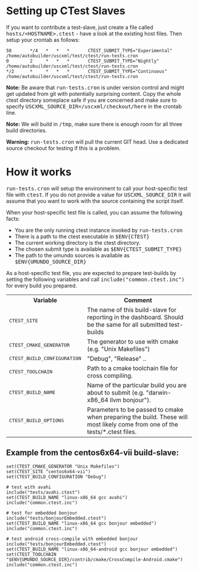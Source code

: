 # Setting up CTest Slaves

If you want to contribute a test-slave, just create a file called
<tt>hosts/&lt;HOSTNAME>.ctest</tt> - have a look at the existing host files.
Then setup your crontab as follows:

    50       */4   *   *   *       CTEST_SUBMIT_TYPE="Experimental"	/home/autobuilder/uscxml/test/ctest/run-tests.cron
    0        2     *   *   *       CTEST_SUBMIT_TYPE="Nightly"      /home/autobuilder/uscxml/test/ctest/run-tests.cron
    */2      *     *   *   *       CTEST_SUBMIT_TYPE="Continuous"   /home/autobuilder/uscxml/test/ctest/run-tests.cron

<b>Note:</b> Be aware that <tt>run-tests.cron</tt> is under version control and
might get updated from git with potentially surprising content. Copy the whole
ctest directory someplace safe if you are concerned and make sure to specify
<tt>USCXML_SOURCE_DIR=/uscxml/checkout/here</tt> in the crontab line.

<b>Note:</b> We will build in <tt>/tmp</tt>, make sure there is enough room for all three
build directories.

<b>Warning:</b> <tt>run-tests.cron</tt> will pull the current GIT head. Use a
dedicated source checkout for testing if this is a problem.

# How it works

<tt>run-tests.cron</tt> will setup the environment to call your host-specific
test file with <tt>ctest</tt>. If you do not provide a value for
<tt>USCXML_SOURCE_DIR</tt> it will assume that you want to work with the source
containing the script itself.

When your host-specific test file is called, you can assume the following facts:

* You are the only running ctest instance invoked by <tt>run-tests.cron</tt>
* There is a path to the ctest executable in <tt>$ENV{CTEST}</tt>
* The current working directory is the ctest directory.
* The chosen submit type is available as <tt>$ENV{CTEST_SUBMIT_TYPE}</tt>
* The path to the umundo sources is available as <tt>$ENV{UMUNDO_SOURCE_DIR}</tt>

As a host-specific test file, you are expected to prepare test-builds by setting
the following variables and call <tt>include("common.ctest.inc")</tt> for every
build you prepared.

<table>
	<tr><th>Variable</th><th>Comment</th></tr>
	<tr>
		<td><tt>CTEST_SITE</tt></td>
		<td>The name of this build-slave for reporting in the dashboard. Should be the same for all submitted test-builds</td>
	</tr>
	<tr>
		<td><tt>CTEST_CMAKE_GENERATOR</tt></td>
		<td>The generator to use with cmake (e.g. "Unix Makefiles")</td>
	</tr>
	<tr>
		<td><tt>CTEST_BUILD_CONFIGURATION</tt></td>
		<td>"Debug", "Release" ..</td>
	</tr>
	<tr>
		<td><tt>CTEST_TOOLCHAIN</tt></td>
		<td>Path to a cmake toolchain file for cross compiling.</td>
	</tr>
	<tr>
		<td><tt>CTEST_BUILD_NAME</tt></td>
		<td>Name of the particular build you are about to submit (e.g. "darwin-x86_64 llvm bonjour").</td>
	</tr>
	<tr>
		<td><tt>CTEST_BUILD_OPTIONS</tt></td>
		<td>Parameters to be passed to cmake when preparing the build. These will
			most likely come from one of the tests/*.ctest files.</td>
	</tr>
</table>

## Example from the centos6x64-vii build-slave:

    set(CTEST_CMAKE_GENERATOR "Unix Makefiles")
    set(CTEST_SITE "centos6x64-vii")
    set(CTEST_BUILD_CONFIGURATION "Debug")

    # test with avahi
    include("tests/avahi.ctest")
    set(CTEST_BUILD_NAME "linux-x86_64 gcc avahi")
    include("common.ctest.inc")

    # test for embedded bonjour
    include("tests/bonjourEmbedded.ctest")
    set(CTEST_BUILD_NAME "linux-x86_64 gcc bonjour embedded")
    include("common.ctest.inc")

    # test android cross-compile with embedded bonjour
    include("tests/bonjourEmbedded.ctest")
    set(CTEST_BUILD_NAME "linux-x86_64-android gcc bonjour embedded")
    set(CTEST_TOOLCHAIN "$ENV{UMUNDO_SOURCE_DIR}/contrib/cmake/CrossCompile-Android.cmake")
    include("common.ctest.inc")

